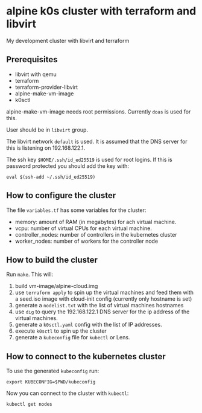 # alpine k0s cluster with terraform and libvirt

My development cluster with libvirt and terraform

## Prerequisites

- libvirt with qemu
- terraform
- terraform-provider-libvirt
- alpine-make-vm-image
- k0sctl

alpine-make-vm-image needs root permissions. Currently `doas` is used for this.

User should be in `libvirt` group.

The libvirt network `default` is used. It is assumed that the DNS server
for this is listening on 192.168.122.1.

The ssh key `$HOME/.ssh/id_ed25519` is used for root logins. If this is
password protected you should add the key with:
```
eval $(ssh-add ~/.ssh/id_ed25519)
```

## How to configure the cluster

The file `variables.tf` has some variables for the cluster:

- memory: amount of RAM (in megabytes) for ach virtual machine.
- vcpu: number of virtual CPUs for each virtual machine.
- controller_nodes: number of controllers in the kubernetes cluster
- worker_nodes: number of workers for the controller node

## How to build the cluster

Run `make`. This will:

1) build vm-image/alpine-cloud.img
2) use `terraform apply` to spin up the virtual machines and feed them
   with a seed.iso image with cloud-init config (currently only hostname is set)
3) generate a `nodelist.txt` with the list of virtual machines hostnames
4) use `dig` to query the 192.168.122.1 DNS server for the ip address of
   the virtual machines.
5) generate a `k0sctl.yaml` config with the list of IP addresses.
6) execute `k0sctl` to spin up the cluster
7) generate a `kubeconfig` file for `kubectl` or Lens.

## How to connect to the kubernetes cluster

To use the generated `kubeconfig` run:
```
export KUBECONFIG=$PWD/kubeconfig
```

Now you can connect to the cluster with `kubectl`:
```
kubectl get nodes
```

